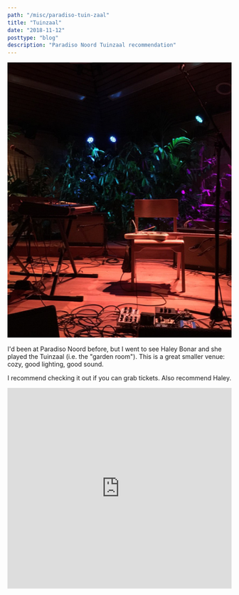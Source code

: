 ```yaml
---
path: "/misc/paradiso-tuin-zaal"
title: "Tuinzaal"
date: "2018-11-12"
posttype: "blog"
description: "Paradiso Noord Tuinzaal recommendation"
---
```


![Tuinzaal Paradiso Noord](./tuinzaal.png "Tuinzaal Paradiso Noord")

I'd been at Paradiso Noord before, but I went to see Haley Bonar and she played the Tuinzaal (i.e. the "garden room"). This is a great smaller venue: cozy, good lighting, good sound.

I recommend checking it out if you can grab tickets. Also recommend Haley.

<iframe allow="autoplay *; encrypted-media *;" frameborder="0" height="450" style="width:100%;max-width:660px;overflow:hidden;background:transparent;" sandbox="allow-forms allow-popups allow-same-origin allow-scripts allow-storage-access-by-user-activation allow-top-navigation-by-user-activation" src="https://embed.music.apple.com/it/album/pleasureland/1420656130?l=en"></iframe>
